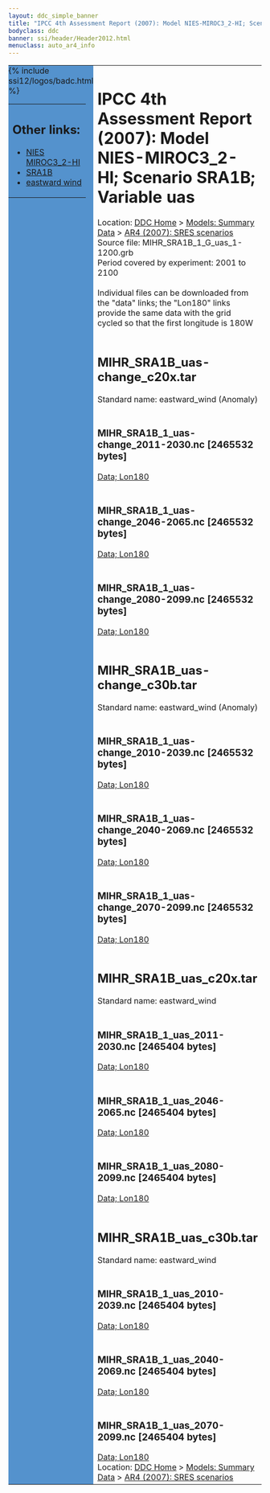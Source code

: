 ```yaml
---
layout: ddc_simple_banner
title: "IPCC 4th Assessment Report (2007): Model NIES-MIROC3_2-HI; Scenario SRA1B; Variable uas"
bodyclass: ddc
banner: ssi/header/Header2012.html
menuclass: auto_ar4_info
---
```



<table width="100%" border="0" cellspacing="0" cellpadding="0" style="border-collapse: collapse;">
<tr style="margin:0;padding:0;border:0;">
<td style="margin:0;padding:0;border:0;height:1pt;width:150pt;background:#5492CD;" valign="top" >

<div id="lh-col2" class="auto_ar4_info">
<table class="menumain" bgcolor="#5492CD" cellspacing="0" width="100%" border="0">
<tr><td>
<h2> Other links:</h2>
<ul>
<li><a href="/auto/ar4/model-NIES-MIROC3_2-HI.html">NIES<br/>MIROC3_2-HI</a></li>
<li><a href="/auto/ar4/scenario-SRA1B.html">SRA1B</a></li>
<li><a href="/auto/ar4/var-eastward_wind.html">eastward wind</a></li>
</ul>
</td></tr>
{% include ssi12/logos/badc.html %}
</table>
</div>
</td>
<td><h1>IPCC 4th Assessment Report (2007): Model NIES-MIROC3_2-HI; Scenario SRA1B; Variable uas</h1>

<!-- Breadcrumb1 -->
<div id="breadcrumb1" align="left">
Location: <a href="/index.html">DDC Home</a> > <a href="/sim/gcm_clim/">Models: Summary Data</a>
> <a href="/sim/gcm_clim/SRES_AR4/index.html">AR4 (2007): SRES scenarios</a>
</div>
<!-- End of Breadcrumb1 -->Source file: MIHR_SRA1B_1_G_uas_1-1200.grb
<br/>
Period covered by experiment: 2001 to 2100<br/>
<br/>Individual files can be downloaded from the "data" links; the "Lon180" links provide the same data
         with the grid cycled so that the first longitude is 180W<br/>
<br/><h2>MIHR_SRA1B_uas-change_c20x.tar</h2>
Standard name: eastward_wind (Anomaly)<br>
<br/><h3>MIHR_SRA1B_1_uas-change_2011-2030.nc [2465532 bytes]</h3>
<a href="http://apps.ipcc-data.org/cgi-bin/downl/ar4_nc/uas/MIHR_SRA1B_1_uas-change_2011-2030.nc">Data; </a><a href="http://apps.ipcc-data.org/cgi-bin/downl/ar4_nc/uas/MIHR_SRA1B_1_uas-change_2011-2030.cyto180.nc"> Lon180</a><br/>
<br/><h3>MIHR_SRA1B_1_uas-change_2046-2065.nc [2465532 bytes]</h3>
<a href="http://apps.ipcc-data.org/cgi-bin/downl/ar4_nc/uas/MIHR_SRA1B_1_uas-change_2046-2065.nc">Data; </a><a href="http://apps.ipcc-data.org/cgi-bin/downl/ar4_nc/uas/MIHR_SRA1B_1_uas-change_2046-2065.cyto180.nc"> Lon180</a><br/>
<br/><h3>MIHR_SRA1B_1_uas-change_2080-2099.nc [2465532 bytes]</h3>
<a href="http://apps.ipcc-data.org/cgi-bin/downl/ar4_nc/uas/MIHR_SRA1B_1_uas-change_2080-2099.nc">Data; </a><a href="http://apps.ipcc-data.org/cgi-bin/downl/ar4_nc/uas/MIHR_SRA1B_1_uas-change_2080-2099.cyto180.nc"> Lon180</a><br/>
<br/><h2>MIHR_SRA1B_uas-change_c30b.tar</h2>
Standard name: eastward_wind (Anomaly)<br>
<br/><h3>MIHR_SRA1B_1_uas-change_2010-2039.nc [2465532 bytes]</h3>
<a href="http://apps.ipcc-data.org/cgi-bin/downl/ar4_nc/uas/MIHR_SRA1B_1_uas-change_2010-2039.nc">Data; </a><a href="http://apps.ipcc-data.org/cgi-bin/downl/ar4_nc/uas/MIHR_SRA1B_1_uas-change_2010-2039.cyto180.nc"> Lon180</a><br/>
<br/><h3>MIHR_SRA1B_1_uas-change_2040-2069.nc [2465532 bytes]</h3>
<a href="http://apps.ipcc-data.org/cgi-bin/downl/ar4_nc/uas/MIHR_SRA1B_1_uas-change_2040-2069.nc">Data; </a><a href="http://apps.ipcc-data.org/cgi-bin/downl/ar4_nc/uas/MIHR_SRA1B_1_uas-change_2040-2069.cyto180.nc"> Lon180</a><br/>
<br/><h3>MIHR_SRA1B_1_uas-change_2070-2099.nc [2465532 bytes]</h3>
<a href="http://apps.ipcc-data.org/cgi-bin/downl/ar4_nc/uas/MIHR_SRA1B_1_uas-change_2070-2099.nc">Data; </a><a href="http://apps.ipcc-data.org/cgi-bin/downl/ar4_nc/uas/MIHR_SRA1B_1_uas-change_2070-2099.cyto180.nc"> Lon180</a><br/>
<br/><h2>MIHR_SRA1B_uas_c20x.tar</h2>
Standard name: eastward_wind<br>
<br/><h3>MIHR_SRA1B_1_uas_2011-2030.nc [2465404 bytes]</h3>
<a href="http://apps.ipcc-data.org/cgi-bin/downl/ar4_nc/uas/MIHR_SRA1B_1_uas_2011-2030.nc">Data; </a><a href="http://apps.ipcc-data.org/cgi-bin/downl/ar4_nc/uas/MIHR_SRA1B_1_uas_2011-2030.cyto180.nc"> Lon180</a><br/>
<br/><h3>MIHR_SRA1B_1_uas_2046-2065.nc [2465404 bytes]</h3>
<a href="http://apps.ipcc-data.org/cgi-bin/downl/ar4_nc/uas/MIHR_SRA1B_1_uas_2046-2065.nc">Data; </a><a href="http://apps.ipcc-data.org/cgi-bin/downl/ar4_nc/uas/MIHR_SRA1B_1_uas_2046-2065.cyto180.nc"> Lon180</a><br/>
<br/><h3>MIHR_SRA1B_1_uas_2080-2099.nc [2465404 bytes]</h3>
<a href="http://apps.ipcc-data.org/cgi-bin/downl/ar4_nc/uas/MIHR_SRA1B_1_uas_2080-2099.nc">Data; </a><a href="http://apps.ipcc-data.org/cgi-bin/downl/ar4_nc/uas/MIHR_SRA1B_1_uas_2080-2099.cyto180.nc"> Lon180</a><br/>
<br/><h2>MIHR_SRA1B_uas_c30b.tar</h2>
Standard name: eastward_wind<br>
<br/><h3>MIHR_SRA1B_1_uas_2010-2039.nc [2465404 bytes]</h3>
<a href="http://apps.ipcc-data.org/cgi-bin/downl/ar4_nc/uas/MIHR_SRA1B_1_uas_2010-2039.nc">Data; </a><a href="http://apps.ipcc-data.org/cgi-bin/downl/ar4_nc/uas/MIHR_SRA1B_1_uas_2010-2039.cyto180.nc"> Lon180</a><br/>
<br/><h3>MIHR_SRA1B_1_uas_2040-2069.nc [2465404 bytes]</h3>
<a href="http://apps.ipcc-data.org/cgi-bin/downl/ar4_nc/uas/MIHR_SRA1B_1_uas_2040-2069.nc">Data; </a><a href="http://apps.ipcc-data.org/cgi-bin/downl/ar4_nc/uas/MIHR_SRA1B_1_uas_2040-2069.cyto180.nc"> Lon180</a><br/>
<br/><h3>MIHR_SRA1B_1_uas_2070-2099.nc [2465404 bytes]</h3>
<a href="http://apps.ipcc-data.org/cgi-bin/downl/ar4_nc/uas/MIHR_SRA1B_1_uas_2070-2099.nc">Data; </a><a href="http://apps.ipcc-data.org/cgi-bin/downl/ar4_nc/uas/MIHR_SRA1B_1_uas_2070-2099.cyto180.nc"> Lon180</a><br/>
<!-- Breadcrumb2 -->
<div id="breadcrumb2" align="left">
Location: <a href="/index.html">DDC Home</a> > <a href="/sim/gcm_clim/">Models: Summary Data</a>
> <a href="/sim/gcm_clim/SRES_AR4/index.html">AR4 (2007): SRES scenarios</a>
</div>
<!-- End of Breadcrumb2 --></td></tr></table>
